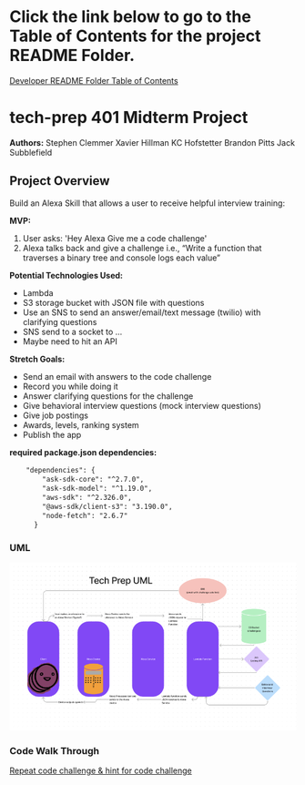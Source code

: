# Click the link below to go to the Table of Contents for the project README Folder.

[Developer README Folder Table of Contents](./READMEs/Table-of-Contents.md)

# tech-prep 401 Midterm Project

**Authors:**
Stephen Clemmer
Xavier Hillman
KC Hofstetter
Brandon Pitts
Jack Subblefield

## Project Overview

Build an Alexa Skill that allows a user to receive helpful interview training:

**MVP:**

1. User asks: 'Hey Alexa Give me a code challenge'
2. Alexa talks back and give a challenge i.e.,  “Write a function that traverses a binary tree and console logs each value”

**Potential Technologies Used:**

- Lambda
- S3 storage bucket with JSON file with questions
- Use an SNS to send an answer/email/text message (twilio) with clarifying questions
- SNS send to a socket to …
- Maybe need to hit an API

**Stretch Goals:**

- Send an email with answers to the code challenge
- Record you while doing it
- Answer clarifying questions for the challenge
- Give behavioral interview questions (mock interview questions)
- Give job postings
- Awards, levels, ranking system
- Publish the app

**required package.json dependencies:**

        "dependencies": {
            "ask-sdk-core": "^2.7.0",
            "ask-sdk-model": "^1.19.0",
            "aws-sdk": "^2.326.0",
            "@aws-sdk/client-s3": "3.190.0",
            "node-fetch": "2.6.7"
          }

### UML

![Tech Prep UML](./Project%20Prep%204%20UML%20Draft.png)

### Code Walk Through

[Repeat code challenge & hint for code challenge](./codeWalkThrough.md)
